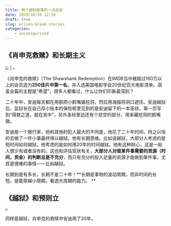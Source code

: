 ```yaml
---
title: 两个越狱故事的一点启发
date: 2020/10/26 12:10
draft: true
slug: prison-break-stories
categories:
    - uncategorized
---
```


## 《肖申克救赎》和长期主义

<img src="http://bigtran.opmonitor.com/_upload/shawshank-redemption.jpg" style="zoom:70%;" />   |   <img src="http://bigtran.opmonitor.com/_upload/shawshank.jpg" style="zoom:40%;" />   



《肖申克的救赎》（The Shawshank Redemption）在IMDB当中被超过160万以上的会员选为**250佳片中第一名**。并入选美国电影学会20世纪百大电影清单。涵盖全篇的主题是“希望”，很多人都看过，什么让你们印象最深刻？

二十年中，安迪每天都在用那把小鹤嘴锄挖洞，然后用海报将洞口遮住。安迪越狱后，监狱长在自己存小账本的保险柜里见到的是安迪留下的一本圣经，第一页写到“得救之道，就在其中”，另外圣经里边还有个挖空的部分，用来藏挖洞的鹤嘴锄。



安迪是一个银行家，他和其他的犯人最大的不同是，他花了二十年时间，持之以恒的去做了一件小事最终得以越狱。他有长期思维。比如说越狱，大部分人考虑的是短时间如何越狱，他考虑的是如何用20年的时间越狱。他有这种耐心，这是一般人很少有或者没有的。这也和评估现状有关，**大部分人对做某件事需要的资源（时间，资金）的判断总是不充分**，而只有充分的投入足量的资源才能做到某件事，尤其是很难的事情——比如越狱。

长期到底有多长，长期不是二十年！**长期是事物的波动周期，而非时间的长短。是能穿越小周期，看透大周期的能力。 **

## 《越狱》和预则立

<img src="http://bigtran.opmonitor.com/_upload/prison-break.jpg" style="zoom:50%;" />

同样是越狱，肖申克的救赎中安迪用了20年，